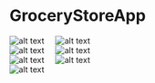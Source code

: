 # GroceryStoreApp
![alt text](https://github.com/maheshv18/GroceryStoreApp/blob/master/app/src/assets_img/register.JPG) &nbsp; &nbsp; ![alt text](https://github.com/maheshv18/GroceryStoreApp/blob/master/app/src/assets_img/Login.JPG)
<br>
![alt text](https://github.com/maheshv18/GroceryStoreApp/blob/master/app/src/assets_img/menu.JPG) &nbsp; &nbsp; ![alt text](https://github.com/maheshv18/GroceryStoreApp/blob/master/app/src/assets_img/menu1.JPG)
<br>
![alt text](https://github.com/maheshv18/GroceryStoreApp/blob/master/app/src/assets_img/checkout.JPG)  &nbsp; &nbsp;
![alt text](https://github.com/maheshv18/GroceryStoreApp/blob/master/app/src/assets_img/pay.JPG)
<br>
![alt text](https://github.com/maheshv18/GroceryStoreApp/blob/master/app/src/assets_img/delivery.JPG)
